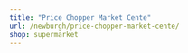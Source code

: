 ```yaml
---
title: "Price Chopper Market Cente"
url: /newburgh/price-chopper-market-cente/
shop: supermarket
---
```

